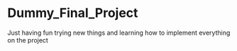 # Dummy_Final_Project

Just having fun trying new things and learning how to implement everything on the project
